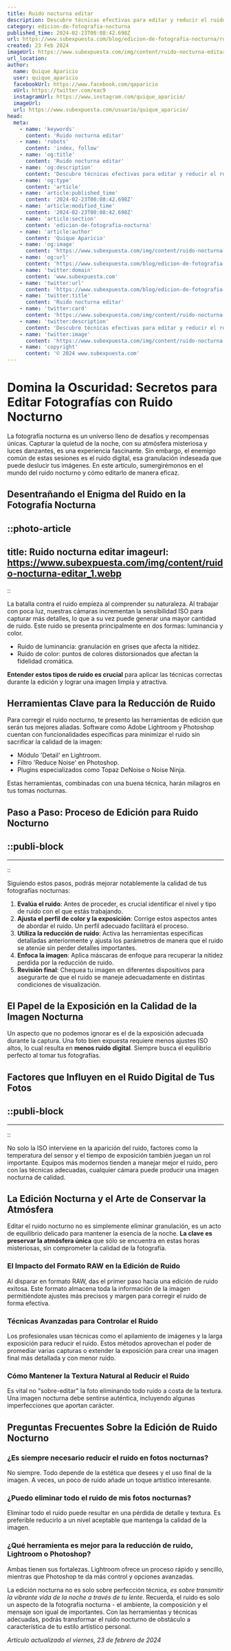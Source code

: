 ```yaml
---
title: Ruido nocturna editar
description: Descubre técnicas efectivas para editar y reducir el ruido nocturno en tus grabaciones. Logra audios claros y profesionales para tus proyectos.
category: edicion-de-fotografia-nocturna
published_time: 2024-02-23T00:08:42.698Z
url: https://www.subexpuesta.com/blog/edicion-de-fotografia-nocturna/ruido-nocturna-editar
created: 23 Feb 2024
imageUrl: https://www.subexpuesta.com/img/content/ruido-nocturna-editar_1.webp
url_location:
author:
  name: Quique Aparicio
  user: quique_aparicio
  facebookUrl: https://www.facebook.com/qaparicio
  xUrl: https://twitter.com/eac9
  instagramUrl: https://www.instagram.com/quique_aparicio/
  imageUrl: 
  url: https://www.subexpuesta.com/usuario/quique_aparicio/
head:
  meta:
    - name: 'keywords'
      content: 'Ruido nocturna editar'
    - name: 'robots'
      content: 'index, follow'
    - name: 'og:title'
      content: 'Ruido nocturna editar'
    - name: 'og:description'
      content: 'Descubre técnicas efectivas para editar y reducir el ruido nocturno en tus grabaciones. Logra audios claros y profesionales para tus proyectos.'
    - name: 'og:type'
      content: 'article'
    - name: 'article:published_time'
      content: '2024-02-23T00:08:42.698Z'
    - name: 'article:modified_time'
      content: '2024-02-23T00:08:42.698Z'
    - name: 'article:section'
      content: 'edicion-de-fotografia-nocturna'
    - name: 'article:author'
      content: 'Quique Aparicio'
    - name: 'og:image'
      content: 'https://www.subexpuesta.com/img/content/ruido-nocturna-editar_1.webp'
    - name: 'og:url'
      content: 'https://www.subexpuesta.com/blog/edicion-de-fotografia-nocturna/ruido-nocturna-editar'
    - name: 'twitter:domain'
      content: 'www.subexpuesta.com'
    - name: 'twitter:url'
      content: 'https://www.subexpuesta.com/blog/edicion-de-fotografia-nocturna/ruido-nocturna-editar'
    - name: 'twitter:title'
      content: 'Ruido nocturna editar'
    - name: 'twitter:card'
      content: 'https://www.subexpuesta.com/img/content/ruido-nocturna-editar_1.webp'
    - name: 'twitter:description'
      content: 'Descubre técnicas efectivas para editar y reducir el ruido nocturno en tus grabaciones. Logra audios claros y profesionales para tus proyectos.'
    - name: 'twitter:image'
      content: 'https://www.subexpuesta.com/img/content/ruido-nocturna-editar_1.webp'
    - name: 'copyright'
      content: '© 2024 www.subexpuesta.com'
---
```

# Domina la Oscuridad: Secretos para Editar Fotografías con Ruido Nocturno

La fotografía nocturna es un universo lleno de desafíos y recompensas únicas. Capturar la quietud de la noche, con su atmósfera misteriosa y luces danzantes, es una experiencia fascinante. Sin embargo, el enemigo común de estas sesiones es el ruido digital, esa granulación indeseada que puede deslucir tus imágenes. En este artículo, sumergirémonos en el mundo del ruido nocturno y cómo editarlo de manera eficaz.

## Desentrañando el Enigma del Ruido en la Fotografía Nocturna


::photo-article
---
title: Ruido nocturna editar
imageurl: https://www.subexpuesta.com/img/content/ruido-nocturna-editar_1.webp
---
::



La batalla contra el ruido empieza al comprender su naturaleza. Al trabajar con poca luz, nuestras cámaras incrementan la sensibilidad ISO para capturar más detalles, lo que a su vez puede generar una mayor cantidad de ruido. Este ruido se presenta principalmente en dos formas: luminancia y color.

- Ruido de luminancia: granulación en grises que afecta la nitidez.
- Ruido de color: puntos de colores distorsionados que afectan la fidelidad cromática.

**Entender estos tipos de ruido es crucial** para aplicar las técnicas correctas durante la edición y lograr una imagen limpia y atractiva.

## Herramientas Clave para la Reducción de Ruido

Para corregir el ruido nocturno, te presento las herramientas de edición que serán tus mejores aliadas. Software como Adobe Lightroom y Photoshop cuentan con funcionalidades específicas para minimizar el ruido sin sacrificar la calidad de la imagen:

- Módulo 'Detail' en Lightroom.
- Filtro 'Reduce Noise' en Photoshop.
- Plugins especializados como Topaz DeNoise o Noise Ninja.

Estas herramientas, combinadas con una buena técnica, harán milagros en tus tomas nocturnas.

## Paso a Paso: Proceso de Edición para Ruido Nocturno


  ::publi-block
  ---
  ---
  ::
  
  

Siguiendo estos pasos, podrás mejorar notablemente la calidad de tus fotografías nocturnas:

1. **Evalúa el ruido**: Antes de proceder, es crucial identificar el nivel y tipo de ruido con el que estás trabajando.
2. **Ajusta el perfil de color y la exposición**: Corrige estos aspectos antes de abordar el ruido. Un perfil adecuado facilitará el proceso.
3. **Utiliza la reducción de ruido**: Activa las herramientas específicas detalladas anteriormente y ajusta los parámetros de manera que el ruido se atenúe sin perder detalles importantes.
4. **Enfoca la imagen**: Aplica máscaras de enfoque para recuperar la nitidez perdida por la reducción de ruido.
5. **Revisión final**: Chequea tu imagen en diferentes dispositivos para asegurarte de que el ruido se maneje adecuadamente en distintas condiciones de visualización.

## El Papel de la Exposición en la Calidad de la Imagen Nocturna

Un aspecto que no podemos ignorar es el de la exposición adecuada durante la captura. Una foto bien expuesta requiere menos ajustes ISO altos, lo cual resulta en **menos ruido digital**. Siempre busca el equilibrio perfecto al tomar tus fotografías.

## Factores que Influyen en el Ruido Digital de Tus Fotos


  ::publi-block
  ---
  ---
  ::
  
  

No solo la ISO interviene en la aparición del ruido, factores como la temperatura del sensor y el tiempo de exposición también juegan un rol importante. Equipos más modernos tienden a manejar mejor el ruido, pero con las técnicas adecuadas, cualquier cámara puede producir una imagen nocturna de calidad.

## La Edición Nocturna y el Arte de Conservar la Atmósfera

Editar el ruido nocturno no es simplemente eliminar granulación, es un acto de equilibrio delicado para mantener la esencia de la noche. **La clave es preservar la atmósfera única** que sólo se encuentra en estas horas misteriosas, sin comprometer la calidad de la fotografía.

### El Impacto del Formato RAW en la Edición de Ruido

Al disparar en formato RAW, das el primer paso hacia una edición de ruido exitosa. Este formato almacena toda la información de la imagen permitiéndote ajustes más precisos y margen para corregir el ruido de forma efectiva.

### Técnicas Avanzadas para Controlar el Ruido

Los profesionales usan técnicas como el apilamiento de imágenes y la larga exposición para reducir el ruido. Estos métodos aprovechan el poder de promediar varias capturas o extender la exposición para crear una imagen final más detallada y con menor ruido.

### Cómo Mantener la Textura Natural al Reducir el Ruido

Es vital no "sobre-editar" la foto eliminando todo ruido a costa de la textura. Una imagen nocturna debe sentirse auténtica, incluyendo algunas imperfecciones que aportan carácter.

## Preguntas Frecuentes Sobre la Edición de Ruido Nocturno

### ¿Es siempre necesario reducir el ruido en fotos nocturnas?
No siempre. Todo depende de la estética que desees y el uso final de la imagen. A veces, un poco de ruido añade un toque artístico interesante.

### ¿Puedo eliminar todo el ruido de mis fotos nocturnas?
Eliminar todo el ruido puede resultar en una pérdida de detalle y textura. Es preferible reducirlo a un nivel aceptable que mantenga la calidad de la imagen.

### ¿Qué herramienta es mejor para la reducción de ruido, Lightroom o Photoshop?
Ambas tienen sus fortalezas. Lightroom ofrece un proceso rápido y sencillo, mientras que Photoshop te da más control y opciones avanzadas.

La edición nocturna no es solo sobre perfección técnica, *es sobre transmitir la vibrante vida de la noche a través de tu lente*. Recuerda, el ruido es solo un aspecto de la fotografía nocturna - el ambiente, la composición y el mensaje son igual de importantes. Con las herramientas y técnicas adecuadas, podrás transformar el ruido nocturno de obstáculo a característica de tu estilo artístico personal.

_Artículo actualizado el viernes, 23 de febrero de 2024_